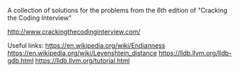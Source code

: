 A collection of solutions for the problems from the 6th edition of "Cracking the Coding Interview"

http://www.crackingthecodinginterview.com/

Useful links:
https://en.wikipedia.org/wiki/Endianness
https://en.wikipedia.org/wiki/Levenshtein_distance
https://lldb.llvm.org/lldb-gdb.html
https://lldb.llvm.org/tutorial.html
